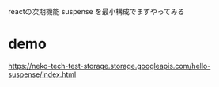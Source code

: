 reactの次期機能 suspense を最小構成でまずやってみる

# demo
https://neko-tech-test-storage.storage.googleapis.com/hello-suspense/index.html